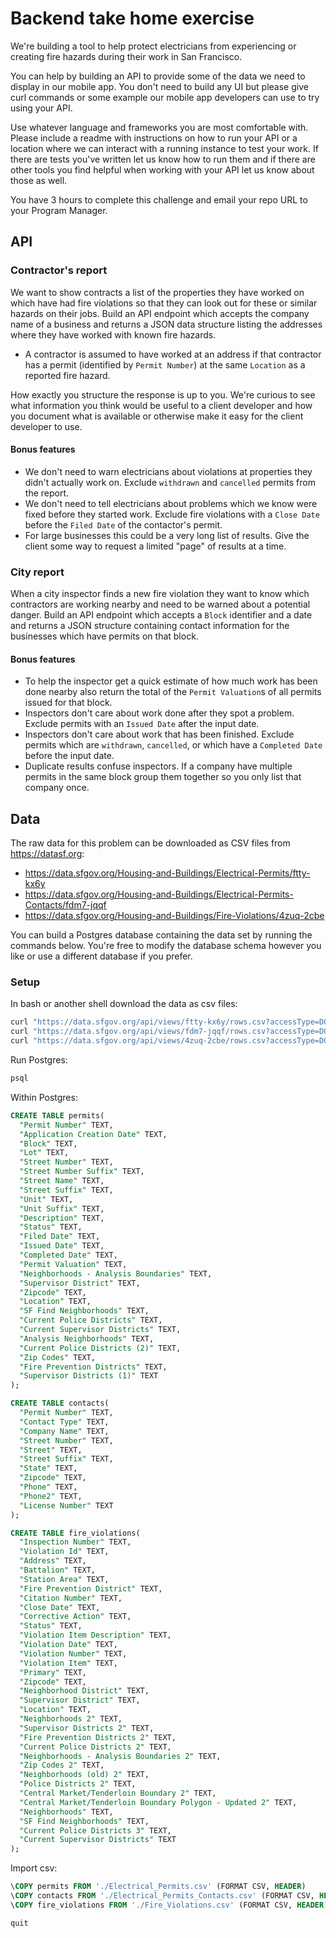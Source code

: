 # Backend take home exercise

We're building a tool to help protect electricians from experiencing or creating fire hazards during their work in San Francisco.

You can help by building an API to provide some of the data we need to display in our mobile app. You don't need to build any UI but please give curl commands or some example our mobile app developers can use to try using your API.

Use whatever language and frameworks you are most comfortable with. Please include a readme with instructions on how to run your API or a location where we can interact with a running instance to test your work. If there are tests you've written let us know how to run them and if there are other tools you find helpful when working with your API let us know about those as well.

You have 3 hours to complete this challenge and email your repo URL to your Program Manager.

## API

### Contractor's report

We want to show contracts a list of the properties they have worked on which have had fire violations so that they can look out for these or similar hazards on their jobs. Build an API endpoint which accepts the company name of a business and returns a JSON data structure listing the addresses where they have worked with known fire hazards.

- A contractor is assumed to have worked at an address if that contractor has a permit (identified by `Permit Number`) at the same `Location` as a reported fire hazard.

How exactly you structure the response is up to you. We're curious to see what information you think would be useful to a client developer and how you document what is available or otherwise make it easy for the client developer to use.

#### Bonus features

- We don't need to warn electricians about violations at properties they didn't actually work on. Exclude `withdrawn` and `cancelled` permits from the report.
- We don't need to tell electricians about problems which we know were fixed before they started work. Exclude fire violations with a `Close Date` before the `Filed Date` of the contactor's permit.
- For large businesses this could be a very long list of results. Give the client some way to request a limited "page" of results at a time.

### City report

When a city inspector finds a new fire violation they want to know which contractors are working nearby and need to be warned about a potential danger. Build an API endpoint which accepts a `Block` identifier and a date and returns a JSON structure containing contact information for the businesses which have permits on that block.

#### Bonus features

- To help the inspector get a quick estimate of how much work has been done nearby also return the total of the `Permit Valuation`s of all permits issued for that block.
- Inspectors don't care about work done after they spot a problem. Exclude permits with an `Issued Date` after the input date.
- Inspectors don't care about work that has been finished. Exclude permits which are `withdrawn`, `cancelled`, or which have a `Completed Date` before the input date.
- Duplicate results confuse inspectors. If a company have multiple permits in the same block group them together so you only list that company once.

## Data

The raw data for this problem can be downloaded as CSV files from https://datasf.org:

- https://data.sfgov.org/Housing-and-Buildings/Electrical-Permits/ftty-kx6y
- https://data.sfgov.org/Housing-and-Buildings/Electrical-Permits-Contacts/fdm7-jqqf
- https://data.sfgov.org/Housing-and-Buildings/Fire-Violations/4zuq-2cbe

You can build a Postgres database containing the data set by running the commands below. You're free to modify the database schema however you like or use a different database if you prefer.

### Setup

In bash or another shell download the data as csv files:

```sh
curl "https://data.sfgov.org/api/views/ftty-kx6y/rows.csv?accessType=DOWNLOAD" > Electrical_Permits.csv
curl "https://data.sfgov.org/api/views/fdm7-jqqf/rows.csv?accessType=DOWNLOAD" > Electrical_Permits_Contacts.csv
curl "https://data.sfgov.org/api/views/4zuq-2cbe/rows.csv?accessType=DOWNLOAD" > Fire_Violations.csv
```

Run Postgres:

```sh
psql
```

Within Postgres:

```sql
CREATE TABLE permits(
  "Permit Number" TEXT,
  "Application Creation Date" TEXT,
  "Block" TEXT,
  "Lot" TEXT,
  "Street Number" TEXT,
  "Street Number Suffix" TEXT,
  "Street Name" TEXT,
  "Street Suffix" TEXT,
  "Unit" TEXT,
  "Unit Suffix" TEXT,
  "Description" TEXT,
  "Status" TEXT,
  "Filed Date" TEXT,
  "Issued Date" TEXT,
  "Completed Date" TEXT,
  "Permit Valuation" TEXT,
  "Neighborhoods - Analysis Boundaries" TEXT,
  "Supervisor District" TEXT,
  "Zipcode" TEXT,
  "Location" TEXT,
  "SF Find Neighborhoods" TEXT,
  "Current Police Districts" TEXT,
  "Current Supervisor Districts" TEXT,
  "Analysis Neighborhoods" TEXT,
  "Current Police Districts (2)" TEXT,
  "Zip Codes" TEXT,
  "Fire Prevention Districts" TEXT,
  "Supervisor Districts (1)" TEXT
);

CREATE TABLE contacts(
  "Permit Number" TEXT,
  "Contact Type" TEXT,
  "Company Name" TEXT,
  "Street Number" TEXT,
  "Street" TEXT,
  "Street Suffix" TEXT,
  "State" TEXT,
  "Zipcode" TEXT,
  "Phone" TEXT,
  "Phone2" TEXT,
  "License Number" TEXT
);

CREATE TABLE fire_violations(
  "Inspection Number" TEXT,
  "Violation Id" TEXT,
  "Address" TEXT,
  "Battalion" TEXT,
  "Station Area" TEXT,
  "Fire Prevention District" TEXT,
  "Citation Number" TEXT,
  "Close Date" TEXT,
  "Corrective Action" TEXT,
  "Status" TEXT,
  "Violation Item Description" TEXT,
  "Violation Date" TEXT,
  "Violation Number" TEXT,
  "Violation Item" TEXT,
  "Primary" TEXT,
  "Zipcode" TEXT,
  "Neighborhood District" TEXT,
  "Supervisor District" TEXT,
  "Location" TEXT,
  "Neighborhoods 2" TEXT,
  "Supervisor Districts 2" TEXT,
  "Fire Prevention Districts 2" TEXT,
  "Current Police Districts 2" TEXT,
  "Neighborhoods - Analysis Boundaries 2" TEXT,
  "Zip Codes 2" TEXT,
  "Neighborhoods (old) 2" TEXT,
  "Police Districts 2" TEXT,
  "Central Market/Tenderloin Boundary 2" TEXT,
  "Central Market/Tenderloin Boundary Polygon - Updated 2" TEXT,
  "Neighborhoods" TEXT,
  "SF Find Neighborhoods" TEXT,
  "Current Police Districts 3" TEXT,
  "Current Supervisor Districts" TEXT
);
```

Import csv:

```sql
\COPY permits FROM './Electrical_Permits.csv' (FORMAT CSV, HEADER)
\COPY contacts FROM './Electrical_Permits_Contacts.csv' (FORMAT CSV, HEADER)
\COPY fire_violations FROM './Fire_Violations.csv' (FORMAT CSV, HEADER)

quit
```
